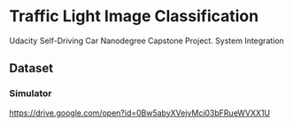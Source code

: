 # Traffic Light Image Classification
Udacity Self-Driving Car Nanodegree
Capstone Project. System Integration

## Dataset
### Simulator 
https://drive.google.com/open?id=0Bw5abyXVejvMci03bFRueWVXX1U
